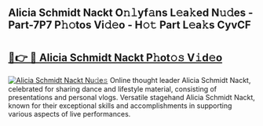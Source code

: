 ## Alicia Schmidt Nackt O𝚗𝚕yf𝚊ns L𝚎a𝚔ed N𝚞𝚍es - Part-7P7 P𝚑𝚘tos Vi𝚍𝚎o - H𝚘𝚝 Part L𝚎a𝚔s CyvCF

# <h2><a href="http://kf66yl.oniu.top/?m=Alicia+Schmidt+Nackt">🔗👉 🔴 Alicia Schmidt Nackt P𝚑ot𝚘𝚜 V𝚒d𝚎o</a></h2>

[![Alicia Schmidt Nackt Nu𝚍e𝚜](https://i.imgur.com/0qMVB7G.gif)](http://kf66yl.oniu.top/?m=Alicia+Schmidt+Nackt)
Online thought leader Alicia Schmidt Nackt, celebrated for sharing dance and lifestyle material, consisting of presentations and personal vlogs. Versatile stagehand Alicia Schmidt Nackt, known for their exceptional skills and accomplishments in supporting various aspects of live performances.  
